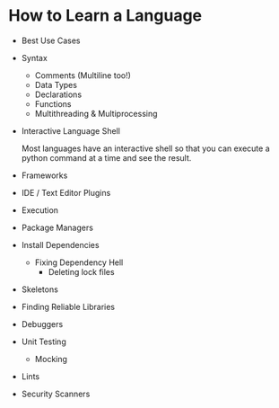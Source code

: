 # How to Learn a Language

* Best Use Cases
* Syntax
  * Comments (Multiline too!)
  * Data Types
  * Declarations
  * Functions
  * Multithreading & Multiprocessing
* Interactive Language Shell

    Most languages have an interactive shell so that you can execute a python command at a time and see the result.
* Frameworks
* IDE / Text Editor Plugins
* Execution
* Package Managers
* Install Dependencies
  * Fixing Dependency Hell
    - Deleting lock files
* Skeletons
* Finding Reliable Libraries
* Debuggers
* Unit Testing
  * Mocking
* Lints
* Security Scanners
